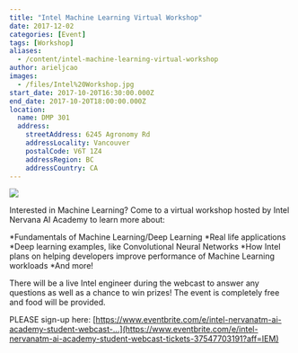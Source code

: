 ```yaml
---
title: "Intel Machine Learning Virtual Workshop"
date: 2017-12-02
categories: [Event]
tags: [Workshop]
aliases:
  - /content/intel-machine-learning-virtual-workshop
author: arieljcao
images:
  - /files/Intel%20Workshop.jpg
start_date: 2017-10-20T16:30:00.000Z
end_date: 2017-10-20T18:00:00.000Z
location:
  name: DMP 301
  address:
    streetAddress: 6245 Agronomy Rd
    addressLocality: Vancouver
    postalCode: V6T 1Z4
    addressRegion: BC
    addressCountry: CA
---
```


![](/files/Intel%20Workshop.jpg)

Interested in Machine Learning? Come to a virtual workshop hosted by Intel Nervana AI Academy to learn more about:

\*Fundamentals of Machine Learning/Deep Learning \*Real life applications \*Deep learning examples, like Convolutional Neural Networks \*How Intel plans on helping developers improve performance of Machine Learning workloads \*And more!

There will be a live Intel engineer during the webcast to answer any questions as well as a chance to win prizes! The event is completely free and food will be provided.

PLEASE sign-up here: [https://www.eventbrite.com/e/intel-nervanatm-ai-academy-student-webcast-...](https://www.eventbrite.com/e/intel-nervanatm-ai-academy-student-webcast-tickets-37547703191?aff=IEM)
